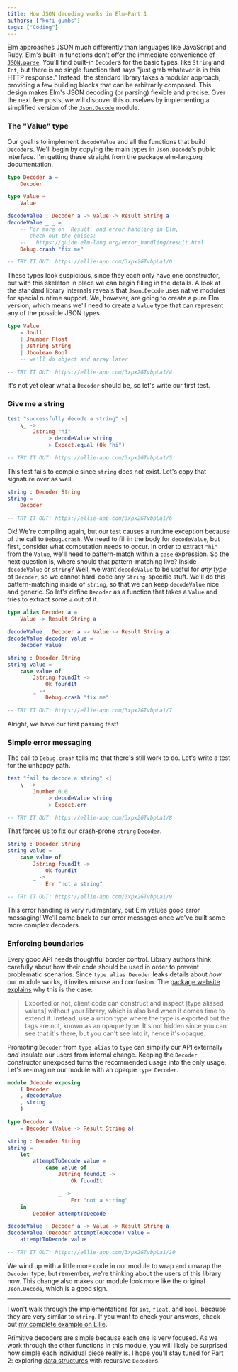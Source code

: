 ```yaml
---
title: How JSON decoding works in Elm—Part 1
authors: ["kofi-gumbs"]
tags: ["Coding"]
---
```


Elm approaches JSON much differently than languages like JavaScript and Ruby.
Elm's built-in functions don't offer the immediate convenience of [`JSON.parse`][].
You'll find built-in `Decoder`s for the basic types, like `String` and `Int`,
but there is no single function that says "just grab whatever is in this HTTP response."
Instead, the standard library takes a modular approach,
providing a few building blocks that can be arbitrarily composed.
This design makes Elm's JSON decoding (or parsing) flexible and precise.
Over the next few posts, we will discover this ourselves
by implementing a simplified version of the [`Json.Decode`][] module.


### The "Value" type

Our goal is to implement `decodeValue` and all the functions that build `Decoder`s.
We'll begin by copying the main types in `Json.Decode`'s public interface.
I'm getting these straight from the package.elm-lang.org documentation.

```elm
type Decoder a =
    Decoder

type Value =
    Value

decodeValue : Decoder a -> Value -> Result String a
decodeValue _ _ =
    -- For more on `Result` and error handling in Elm,
    -- check out the guides:
    --   https://guide.elm-lang.org/error_handling/result.html
    Debug.crash "fix me"

-- TRY IT OUT: https://ellie-app.com/3xpx2GTvbpLa1/0
```

These types look suspicious, since they each only have one constructor,
but with this skeleton in place we can begin filling in the details.
A look at the standard library internals reveals that
`Json.Decode` uses native modules for special runtime support.
We, however, are going to create a pure Elm version,
which means we'll need to create a `Value` type that can represent any of the possible JSON types.

```elm
type Value
    = Jnull
    | Jnumber Float
    | Jstring String
    | Jboolean Bool
    -- we'll do object and array later

-- TRY IT OUT: https://ellie-app.com/3xpx2GTvbpLa1/4
```

It's not yet clear what a `Decoder` should be, so let's write our first test.


### Give me a string

```elm
test "successfully decode a string" <|
    \_ ->
        Jstring "hi"
            |> decodeValue string
            |> Expect.equal (Ok "hi")

-- TRY IT OUT: https://ellie-app.com/3xpx2GTvbpLa1/5
```

This test fails to compile since `string` does not exist.
Let's copy that signature over as well.

```elm
string : Decoder String
string =
    Decoder

-- TRY IT OUT: https://ellie-app.com/3xpx2GTvbpLa1/6
```

Ok! We're compiling again,
but our test causes a runtime exception because of the call to `Debug.crash`.
We need to fill in the body for `decodeValue`, but first,
consider what computation needs to occur.
In order to extract `"hi"` from the `Value`,
we'll need to pattern-match within a `case` expression.
So the next question is, where should that pattern-matching live?
Inside `decodeValue` or `string`?
Well, we want `decodeValue` to be useful for _any type_ of `Decoder`,
so we cannot hard-code any `String`-specific stuff.
We'll do this pattern-matching inside of `string`,
so that we can keep `decodeValue` nice and generic.
So let's define `Decoder` as a function that takes a `Value`
and tries to extract some `a` out of it.

```elm
type alias Decoder a =
    Value -> Result String a

decodeValue : Decoder a -> Value -> Result String a
decodeValue decoder value =
    decoder value

string : Decoder String
string value =
    case value of
        Jstring foundIt ->
            Ok foundIt
        _ ->
            Debug.crash "fix me"

-- TRY IT OUT: https://ellie-app.com/3xpx2GTvbpLa1/7
```

Alright, we have our first passing test!


### Simple error messaging

The call to `Debug.crash` tells me that there's still work to do.
Let's write a test for the unhappy path.

```elm
test "fail to decode a string" <|
    \_ ->
        Jnumber 0.0
            |> decodeValue string
            |> Expect.err

-- TRY IT OUT: https://ellie-app.com/3xpx2GTvbpLa1/8
```

That forces us to fix our crash-prone `string` `Decoder`.

```elm
string : Decoder String
string value =
    case value of
        Jstring foundIt ->
            Ok foundIt
        _ ->
            Err "not a string"

-- TRY IT OUT: https://ellie-app.com/3xpx2GTvbpLa1/9
```

This error handling is very rudimentary, but Elm values good error messaging!
We'll come back to our error messages once we've built some more complex decoders.


### Enforcing boundaries

Every good API needs thoughtful border control.
Library authors think carefully about how their code should be used
in order to prevent problematic scenarios.
Since `type alias Decoder` leaks details about _how_ our module works,
it invites misuse and confusion.
The [package website explains][] why this is the case:

> Exported or not, client code can construct and inspect [type aliased values]
> without your library, which is also bad when it comes time to extend it.
> Instead, use a union type where the type is exported but the tags are not,
> known as an opaque type.
> It's not hidden since you can see that it's there,
> but you can't see into it, hence it's opaque.

Promoting `Decoder` from `type alias` to `type` can simplify our API externally
_and_ insulate our users from internal change.
Keeping the `Decoder` constructor unexposed turns the recommended usage into the only usage.
Let's re-imagine our module with an opaque `type Decoder`.

```elm
module Jdecode exposing
    ( Decoder
    , decodeValue
    , string
    )

type Decoder a
    = Decoder (Value -> Result String a)

string : Decoder String
string =
    let
        attemptToDecode value =
            case value of
                Jstring foundIt ->
                    Ok foundIt

                _ ->
                    Err "not a string"
    in
        Decoder attemptToDecode

decodeValue : Decoder a -> Value -> Result String a
decodeValue (Decoder attemptToDecode) value =
    attemptToDecode value

-- TRY IT OUT: https://ellie-app.com/3xpx2GTvbpLa1/10
```

We wind up with a little more code in our module to wrap and unwrap the `Decoder` type,
but remember, we're thinking about the users of this library now.
This change also makes our module look more like the original `Json.Decode`,
which is a good sign.


---


I won't walk through the implementations for `int`, `float`, and `bool`,
because they are very similar to `string`.
If you want to check your answers, check out [my complete example on Ellie][].

Primitive decoders are simple because each one is very focused.
As we work through the other functions in this module,
you will likely be surprised how simple each individual piece really is.
I hope you'll stay tuned for Part 2:
exploring [data structures][] with recursive `Decoder`s.


[`JSON.parse`]: https://developer.mozilla.org/en-US/docs/Web/JavaScript/Reference/Global_Objects/JSON/parse
[`Json.Decode`]: http://package.elm-lang.org/packages/elm-lang/core/5.1.1/Json-Decode
[package website explains]: http://package.elm-lang.org/help/design-guidelines#keep-tags-and-record-constructors-secret
[my complete example on Ellie]: https://ellie-app.com/3xp9sbKTHB2a1/4
[data structures]: http://package.elm-lang.org/packages/elm-lang/core/5.1.1/Json-Decode#data-structures
